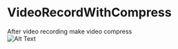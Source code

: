 # VideoRecordWithCompress
After video recording make video compress
<br/>
![Alt Text](https://gph.is/g/ZyzQ19O)
